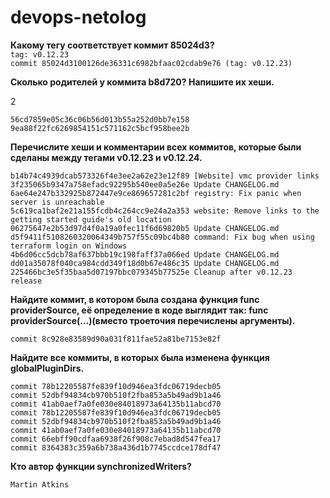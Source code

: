 # devops-netolog

**Какому тегу соответствует коммит 85024d3?**  
`tag: v0.12.23  `  
`commit 85024d3100126de36331c6982bfaac02cdab9e76 (tag: v0.12.23)`

**Сколько родителей у коммита b8d720? Напишите их хеши.**  

2

    56cd7859e05c36c06b56d013b55a252d0bb7e158  
    9ea88f22fc6269854151c571162c5bcf958bee2b  


**Перечислите хеши и комментарии всех коммитов, которые были сделаны между тегами v0.12.23 и v0.12.24.**

    b14b74c4939dcab573326f4e3ee2a62e23e12f89 [Website] vmc provider links  
    3f235065b9347a758efadc92295b540ee0a5e26e Update CHANGELOG.md  
    6ae64e247b332925b872447e9ce869657281c2bf registry: Fix panic when server is unreachable  
    5c619ca1baf2e21a155fcdb4c264cc9e24a2a353 website: Remove links to the getting started guide's old location  
    06275647e2b53d97d4f0a19a0fec11f6d69820b5 Update CHANGELOG.md  
    d5f9411f5108260320064349b757f55c09bc4b80 command: Fix bug when using terraform login on Windows  
    4b6d06cc5dcb78af637bbb19c198faff37a066ed Update CHANGELOG.md  
    dd01a35078f040ca984cdd349f18d0b67e486c35 Update CHANGELOG.md  
    225466bc3e5f35baa5d07197bbc079345b77525e Cleanup after v0.12.23 release

**Найдите коммит, в котором была создана функция func providerSource, её определение в коде выглядит так: func providerSource(...)(вместо троеточия перечислены аргументы).**  

    commit 8c928e83589d90a031f811fae52a81be7153e82f

**Найдите все коммиты, в которых была изменена функция globalPluginDirs.**  

    commit 78b12205587fe839f10d946ea3fdc06719decb05
    commit 52dbf94834cb970b510f2fba853a5b49ad9b1a46 
    commit 41ab0aef7a0fe030e84018973a64135b11abcd70
    commit 78b12205587fe839f10d946ea3fdc06719decb05
    commit 52dbf94834cb970b510f2fba853a5b49ad9b1a46
    commit 41ab0aef7a0fe030e84018973a64135b11abcd70
    commit 66ebff90cdfaa6938f26f908c7ebad8d547fea17
    commit 8364383c359a6b738a436d1b7745ccdce178df47

**Кто автор функции synchronizedWriters?**  

    Martin Atkins

